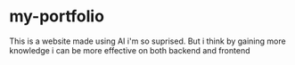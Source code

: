 # my-portfolio

<p>This is a website made using AI i'm so suprised. But i think by gaining more knowledge i can be more effective on both backend and frontend</p>